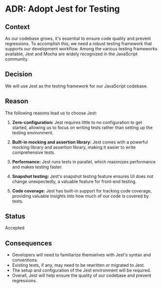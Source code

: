 # ADR: Adopt Jest for Testing

## Context
As our codebase grows, it's essential to ensure code quality and prevent regressions. To accomplish this, we need a robust testing framework that supports our development workflow. Among the various testing frameworks available, Jest and Mocha are widely recognized in the JavaScript community.

## Decision
We will use Jest as the testing framework for our JavaScript codebase.

## Reason
The following reasons lead us to choose Jest:

1. **Zero-configuration:** Jest requires little to no configuration to get started, allowing us to focus on writing tests rather than setting up the testing environment.

2. **Built-in mocking and assertion library:** Jest comes with a powerful mocking library and assertion library, making it easier to write comprehensive tests.

3. **Performance:** Jest runs tests in parallel, which maximizes performance and makes testing faster.

4. **Snapshot testing:** Jest's snapshot testing feature ensures UI does not change unexpectedly, a valuable feature for front-end testing.

5. **Code coverage:** Jest has built-in support for tracking code coverage, providing valuable insights into how much of our code is covered by tests.

## Status
Accepted

## Consequences
- Developers will need to familiarize themselves with Jest's syntax and conventions.
- Existing tests, if any, may need to be rewritten or migrated to Jest.
- The setup and configuration of the Jest environment will be required.
- Overall, Jest will help ensure the quality of our codebase and prevent regressions.
